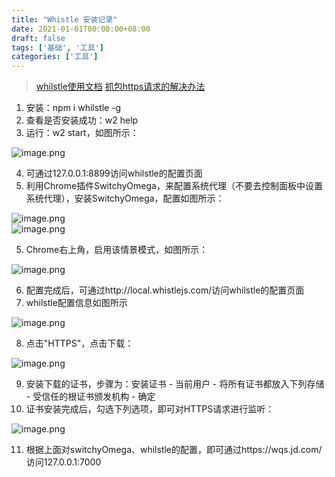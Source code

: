 ```yaml
---
title: "Whistle 安装记录"
date: 2021-01-01T00:00:00+08:00
draft: false
tags: ['基础', '工具']
categories: ['工具']
---
```


> [whilstle使用文档](http://wproxy.org/whistle/)
> [抓包https请求的解决办法](https://www.cnblogs.com/fafa-coding/p/10832212.html)

1. 安装：npm i whilstle -g
1. 查看是否安装成功：w2 help
1. 运行：w2 start，如图所示：

![image.png](https://cdn.nlark.com/yuque/0/2021/png/714353/1625131084308-d755079a-c9ee-46d8-8b61-c3686a3172b7.png#height=154&id=ue46db2d3&margin=%5Bobject%20Object%5D&name=image.png&originHeight=154&originWidth=767&originalType=binary&ratio=1&size=15041&status=done&style=none&width=767)

4. 可通过127.0.0.1:8899访问whilstle的配置页面
4. 利用Chrome插件SwitchyOmega，来配置系统代理（不要去控制面板中设置系统代理），安装SwitchyOmega，配置如图所示：

![image.png](https://cdn.nlark.com/yuque/0/2021/png/714353/1625131241584-46c0736f-182f-42d3-b58a-b9f679044a92.png#height=267&id=uc557f9b4&margin=%5Bobject%20Object%5D&name=image.png&originHeight=267&originWidth=1207&originalType=binary&ratio=1&size=29332&status=done&style=none&width=1207)<br />![image.png](https://cdn.nlark.com/yuque/0/2021/png/714353/1628073494380-1f0e4735-69c6-4126-92ef-970e84c32332.png#clientId=uc6f70d2a-a27f-4&from=paste&height=212&id=udd1b4a45&margin=%5Bobject%20Object%5D&name=image.png&originHeight=212&originWidth=766&originalType=binary&ratio=1&size=13287&status=done&style=none&taskId=u45271487-7c4e-42a4-850e-4027ae8941b&width=766)

5. Chrome右上角，启用该情景模式，如图所示：

![image.png](https://cdn.nlark.com/yuque/0/2021/png/714353/1625131278037-ccbd6e4e-4a35-453e-8ae5-bbb2667f5333.png#height=224&id=u607f728c&margin=%5Bobject%20Object%5D&name=image.png&originHeight=224&originWidth=289&originalType=binary&ratio=1&size=11751&status=done&style=none&width=289)

6. 配置完成后，可通过http://local.whistlejs.com/访问whilstle的配置页面
6. whilstle配置信息如图所示

![image.png](https://cdn.nlark.com/yuque/0/2021/png/714353/1625131450348-0fd883fc-3257-43c7-8da5-2657c7e5bf4a.png#height=139&id=ua046476e&margin=%5Bobject%20Object%5D&name=image.png&originHeight=139&originWidth=909&originalType=binary&ratio=1&size=13836&status=done&style=none&width=909)

8. 点击"HTTPS"，点击下载：

![image.png](https://cdn.nlark.com/yuque/0/2021/png/714353/1625131502554-b398c8e4-53be-4ef7-b369-cbac24aedd8e.png#height=147&id=u8675c50a&margin=%5Bobject%20Object%5D&name=image.png&originHeight=147&originWidth=343&originalType=binary&ratio=1&size=6142&status=done&style=none&width=343)

9. 安装下载的证书，步骤为：安装证书 - 当前用户 - 将所有证书都放入下列存储 - 受信任的根证书颁发机构 - 确定
9. 证书安装完成后，勾选下列选项，即可对HTTPS请求进行监听：

![image.png](https://cdn.nlark.com/yuque/0/2021/png/714353/1625131630770-6425a1b0-5e3d-469d-93f9-9b781467e8bb.png#height=532&id=ubcf8f4ff&margin=%5Bobject%20Object%5D&name=image.png&originHeight=532&originWidth=348&originalType=binary&ratio=1&size=20442&status=done&style=none&width=348)

11. 根据上面对switchyOmega、whilstle的配置，即可通过https://wqs.jd.com/访问127.0.0.1:7000

